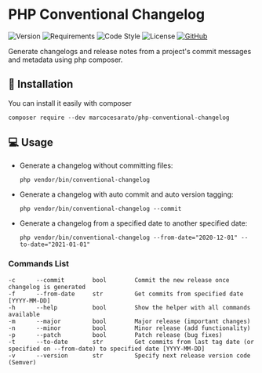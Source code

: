# PHP Conventional Changelog

![Version](https://img.shields.io/badge/version-1.0.2-brightgreen?style=for-the-badge)
![Requirements](https://img.shields.io/badge/php-%3E%3D%205.5-4F5D95?style=for-the-badge)
![Code Style](https://img.shields.io/badge/code%20style-PSR-blue?style=for-the-badge)
![License](https://img.shields.io/github/license/marcocesarato/php-conventional-changelog?style=for-the-badge)
[![GitHub](https://img.shields.io/badge/GitHub-Repo-6f42c1?style=for-the-badge)](https://github.com/marcocesarato/php-conventional-changelog)

Generate changelogs and release notes from a project's commit messages and metadata using php composer.

## 📖 Installation

You can install it easily with composer

`composer require --dev marcocesarato/php-conventional-changelog`

## 💻 Usage

- Generate a changelog without committing files:
  
    `php vendor/bin/conventional-changelog`


- Generate a changelog with auto commit and auto version tagging:

    `php vendor/bin/conventional-changelog --commit`


- Generate a changelog from a specified date to another specified date:

    `php vendor/bin/conventional-changelog --from-date="2020-12-01" --to-date="2021-01-01"`

### Commands List

```
-c      --commit        bool        Commit the new release once changelog is generated
-f      --from-date     str         Get commits from specified date [YYYY-MM-DD]
-h      --help          bool        Show the helper with all commands available
-m      --major         bool        Major release (important changes)
-n      --minor         bool        Minor release (add functionality)
-p      --patch         bool        Patch release (bug fixes)
-t      --to-date       str         Get commits from last tag date (or specified on --from-date) to specified date [YYYY-MM-DD]
-v      --version       str         Specify next release version code (Semver)
```